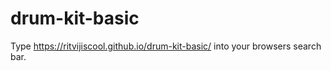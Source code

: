 # drum-kit-basic
Type https://ritvijiscool.github.io/drum-kit-basic/ into your browsers search bar.
